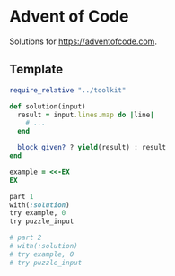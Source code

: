 # Advent of Code

Solutions for https://adventofcode.com.

## Template

```ruby
require_relative "../toolkit"

def solution(input)
  result = input.lines.map do |line|
    # ...
  end

  block_given? ? yield(result) : result
end

example = <<-EX
EX

part 1
with(:solution)
try example, 0
try puzzle_input

# part 2
# with(:solution)
# try example, 0
# try puzzle_input
```
